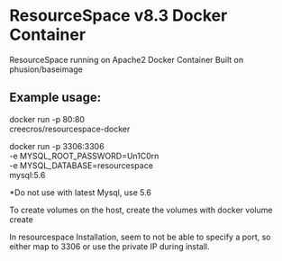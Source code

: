 # ResourceSpace v8.3 Docker Container
ResourceSpace running on Apache2 Docker Container Built on phusion/baseimage

## Example usage:
docker run -p 80:80 \
creecros/resourcespace-docker
  
docker run -p 3306:3306 \
-e MYSQL_ROOT_PASSWORD=Un1C0rn \
-e MYSQL_DATABASE=resourcespace \
mysql:5.6

*Do not use with latest Mysql, use 5.6

To create volumes on the host, create the volumes with docker volume create

In resourcespace Installation, seem to not be able to specify a port, so either map to 3306 or use the private IP during install.

